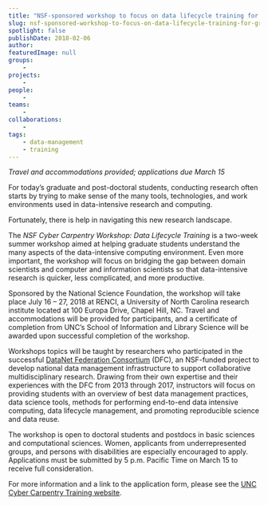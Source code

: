 ```yaml
---
title: "NSF-sponsored workshop to focus on data lifecycle training for grad students and postdocs"
slug: nsf-sponsored-workshop-to-focus-on-data-lifecycle-training-for-grad-students-and-postdocs
spotlight: false
publishDate: 2018-02-06
author: 
featuredImage: null
groups:
    - 
projects:
    - 
people:
    - 
teams: 
    - 
collaborations:
    - 
tags:
    - data-management
    - training
---
```

<em>Travel and accommodations provided; applications due March 15</em>

For today’s graduate and post-doctoral students, conducting research often starts by trying to make sense of the many tools, technologies, and work environments used in data-intensive research and computing.

Fortunately, there is help in navigating this new research landscape. <!--more-->

The <em>NSF Cyber Carpentry Workshop: Data Lifecycle Training</em> is a two-week summer workshop aimed at helping graduate students understand the many aspects of the data-intensive computing environment. Even more important, the workshop will focus on bridging the gap between domain scientists and computer and information scientists so that data-intensive research is quicker, less complicated, and more productive.

Sponsored by the National Science Foundation, the workshop will take place July 16 – 27, 2018 at RENCI, a University of North Carolina research institute located at 100 Europa Drive, Chapel Hill, NC. Travel and accommodations will be provided for participants, and a certificate of completion from UNC’s School of Information and Library Science will be awarded upon successful completion of the workshop.

Workshops topics will be taught by researchers who participated in the successful <a href="http://datafed.org/">DataNet Federation Consortium</a> (DFC), an NSF-funded project to develop national data management infrastructure to support collaborative multidisciplinary research. Drawing from their own expertise and their experiences with the DFC from 2013 through 2017, instructors will focus on providing students with an overview of best data management practices, data science tools, methods for performing end-to-end data intensive computing, data lifecycle management, and promoting reproducible science and data reuse.

The workshop is open to doctoral students and postdocs in basic sciences and computational sciences. Women, applicants from underrepresented groups, and persons with disabilities are especially encouraged to apply. Applications must be submitted by 5 p.m. Pacific Time on March 15 to receive full consideration.

For more information and a link to the application form, please see the <a href="http://cybercarpentry.web.unc.edu/">UNC Cyber Carpentry Training website</a>.

&nbsp;

